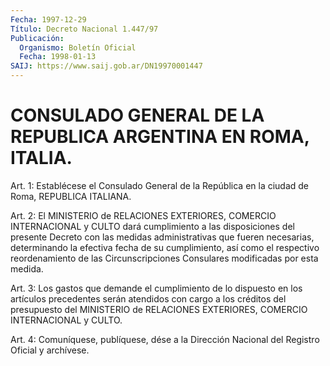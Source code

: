 ```yaml
---
Fecha: 1997-12-29
Título: Decreto Nacional 1.447/97
Publicación:
  Organismo: Boletín Oficial
  Fecha: 1998-01-13
SAIJ: https://www.saij.gob.ar/DN19970001447
---
```

# CONSULADO GENERAL DE LA REPUBLICA ARGENTINA EN ROMA, ITALIA.

<a id="1"></a>
Art. 1: Establécese el Consulado General de la República en la ciudad de Roma, REPUBLICA ITALIANA.

<a id="2"></a>
Art.  2: El  MINISTERIO  de  RELACIONES  EXTERIORES,    COMERCIO INTERNACIONAL  y  CULTO  dará cumplimiento a las disposiciones  del presente  Decreto  con  las  medidas   administrativas  que  fueren necesarias, determinando la efectiva fecha  de su cumplimiento, así como    el   respectivo  reordenamiento  de  las  Circunscripciones Consulares modificadas por esta medida.

<a id="3"></a>
Art. 3: Los  gastos que demande el cumplimiento de lo dispuesto en los artículos precedentes  serán atendidos con cargo a los créditos del presupuesto del MINISTERIO  de  RELACIONES EXTERIORES, COMERCIO INTERNACIONAL y CULTO.

<a id="4"></a>
Art.  4: Comuníquese, publíquese, dése  a la Dirección Nacional del Registro Oficial y archívese.